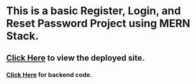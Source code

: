 # This is a basic Register, Login, and Reset Password Project using MERN Stack.

## [Click Here](https://shashidhar-password-reset.netlify.app/login) to view the deployed site.

### [Click Here](https://github.com/shashi089/password-reset-backend) for backend code.
